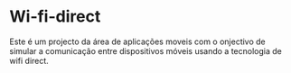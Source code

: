 # Wi-fi-direct
Este é um projecto da área de aplicações moveis com o onjectivo de simular a comunicação entre dispositivos móveis usando a tecnologia de wifi direct.

